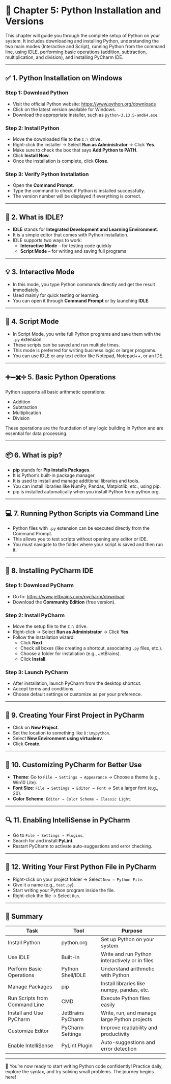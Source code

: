 # 📘 Chapter 5: Python Installation and Versions

This chapter will guide you through the complete setup of Python on your system. It includes downloading and installing Python, understanding the two main modes (Interactive and Script), running Python from the command line, using IDLE, performing basic operations (addition, subtraction, multiplication, and division), and installing PyCharm IDE.

---

## ✅ 1. Python Installation on Windows

### Step 1: Download Python

- Visit the official Python website: https://www.python.org/downloads
- Click on the latest version available for Windows.
- Download the appropriate installer, such as `python-3.13.5-amd64.exe`.

### Step 2: Install Python

- Move the downloaded file to the `C:\` drive.
- Right-click the installer → Select **Run as Administrator** → Click **Yes**.
- Make sure to check the box that says **Add Python to PATH**.
- Click **Install Now**.
- Once the installation is complete, click **Close**.

### Step 3: Verify Python Installation

- Open the **Command Prompt**.
- Type the command to check if Python is installed successfully.
- The version number will be displayed if everything is correct.

---

## 🧠 2. What is IDLE?

- **IDLE** stands for **Integrated Development and Learning Environment**.
- It is a simple editor that comes with Python installation.
- IDLE supports two ways to work:
  - **Interactive Mode** – for testing code quickly
  - **Script Mode** – for writing and saving full programs

---

## 💡 3. Interactive Mode

- In this mode, you type Python commands directly and get the result immediately.
- Used mainly for quick testing or learning.
- You can open it through **Command Prompt** or by launching **IDLE**.

---

## 📝 4. Script Mode

- In Script Mode, you write full Python programs and save them with the `.py` extension.
- These scripts can be saved and run multiple times.
- This mode is preferred for writing business logic or larger programs.
- You can use IDLE or any text editor like Notepad, Notepad++, or an IDE.

---

## ➕➖✖️➗ 5. Basic Python Operations

Python supports all basic arithmetic operations:
- Addition
- Subtraction
- Multiplication
- Division

These operations are the foundation of any logic building in Python and are essential for data processing.

---

## 📦 6. What is pip?

- **pip** stands for **Pip Installs Packages**.
- It is Python’s built-in package manager.
- It is used to install and manage additional libraries and tools.
- You can install libraries like NumPy, Pandas, Matplotlib, etc., using pip.
- pip is installed automatically when you install Python from python.org.

---

## 💻 7. Running Python Scripts via Command Line

- Python files with `.py` extension can be executed directly from the Command Prompt.
- This allows you to test scripts without opening any editor or IDE.
- You must navigate to the folder where your script is saved and then run it.

---

## 🔧 8. Installing PyCharm IDE

### Step 1: Download PyCharm

- Go to: https://www.jetbrains.com/pycharm/download
- Download the **Community Edition** (free version).

### Step 2: Install PyCharm

- Move the setup file to the `C:\` drive.
- Right-click → Select **Run as Administrator** → Click **Yes**.
- Follow the installation wizard:
  - Click **Next**.
  - Check all boxes (like creating a shortcut, associating `.py` files, etc.).
  - Choose a folder for installation (e.g., JetBrains).
  - Click **Install**.

### Step 3: Launch PyCharm

- After installation, launch PyCharm from the desktop shortcut.
- Accept terms and conditions.
- Choose default settings or customize as per your preference.

---

## 🧪 9. Creating Your First Project in PyCharm

- Click on **New Project**.
- Set the location to something like `D:\mypython`.
- Select **New Environment using virtualenv**.
- Click **Create**.

---

## 🎨 10. Customizing PyCharm for Better Use

- **Theme**: Go to `File → Settings → Appearance` → Choose a theme (e.g., Win10 Lite).
- **Font Size**: `File → Settings → Editor → Font` → Set a larger font (e.g., 20).
- **Color Scheme**: `Editor → Color Scheme → Classic Light`.

---

## 🔍 11. Enabling IntelliSense in PyCharm

- Go to `File → Settings → Plugins`.
- Search for and install **PyLint**.
- Restart PyCharm to activate auto-suggestions and error checking.

---

## 📝 12. Writing Your First Python File in PyCharm

- Right-click on your project folder → Select `New → Python File`.
- Give it a name (e.g., `test.py`).
- Start writing your Python program inside the file.
- Right-click the file → Select `Run`.

---

## 🏁 Summary

| Task                             | Tool              | Purpose                                      |
|----------------------------------|-------------------|----------------------------------------------|
| Install Python                   | python.org        | Set up Python on your system                 |
| Use IDLE                         | Built-in          | Write and run Python interactively or in files |
| Perform Basic Operations         | Python Shell/IDLE | Understand arithmetic with Python            |
| Manage Packages                  | pip               | Install libraries like numpy, pandas, etc.   |
| Run Scripts from Command Line    | CMD               | Execute Python files easily                  |
| Install and Use PyCharm          | JetBrains PyCharm | Write, run, and manage large Python projects |
| Customize Editor                 | PyCharm Settings  | Improve readability and productivity         |
| Enable IntelliSense              | PyLint Plugin     | Auto-suggestions and error detection         |

---

🎯 You’re now ready to start writing Python code confidently! Practice daily, explore the syntax, and try solving small problems. The journey begins here!
